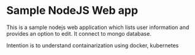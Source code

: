 # Sample NodeJS Web app

This is a sample nodejs web application which lists user information and provides an option to edit.
It connect to mongo database.

Intention is to understand containarization using docker, kubernetes